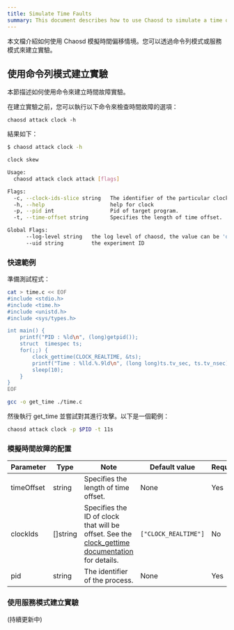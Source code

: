 ```yaml
---
title: Simulate Time Faults
summary: This document describes how to use Chaosd to simulate a time offset scenario.
---
```


本文檔介紹如何使用 Chaosd 模擬時間偏移情境。您可以透過命令列模式或服務模式來建立實驗。

## 使用命令列模式建立實驗

本節描述如何使用命令來建立時間故障實驗。

在建立實驗之前，您可以執行以下命令來檢查時間故障的選項：

```
chaosd attack clock -h
```

結果如下：

```bash
$ chaosd attack clock -h

clock skew

Usage:
  chaosd attack clock attack [flags]

Flags:
  -c, --clock-ids-slice string   The identifier of the particular clock on which to act.More clock description in linux kernel can be found in man page of clock_getres, clock_gettime, clock_settime.Muti clock ids should be split with "," (default "CLOCK_REALTIME")
  -h, --help                     help for clock
  -p, --pid int                  Pid of target program.
  -t, --time-offset string       Specifies the length of time offset.

Global Flags:
      --log-level string   the log level of chaosd, the value can be 'debug', 'info', 'warn' and 'error'
      --uid string         the experiment ID

```

### 快速範例

準備測試程式：

```bash
cat > time.c << EOF
#include <stdio.h>
#include <time.h>
#include <unistd.h>
#include <sys/types.h>

int main() {
    printf("PID : %ld\n", (long)getpid());
    struct  timespec ts;
    for(;;) {
        clock_gettime(CLOCK_REALTIME, &ts);
        printf("Time : %lld.%.9ld\n", (long long)ts.tv_sec, ts.tv_nsec);
        sleep(10);
    }
}
EOF

gcc -o get_time ./time.c
```

然後執行 get_time 並嘗試對其進行攻擊。以下是一個範例：

```bash
chaosd attack clock -p $PID -t 11s
```

### 模擬時間故障的配置

| Parameter | Type | Note | Default value | Required | Example |
| --- | --- | --- | --- | --- | --- |
| timeOffset | string | Specifies the length of time offset. | None | Yes | `-5m` |
| clockIds | []string | Specifies the ID of clock that will be offset. See the [clock_gettime documentation](https://man7.org/linux/man-pages/man2/clock_gettime.2.html) for details. | `["CLOCK_REALTIME"]` | No | `["CLOCK_REALTIME", "CLOCK_MONOTONIC"]` |
| pid | string | The identifier of the process. | None | Yes | `1` |

### 使用服務模式建立實驗

(持續更新中)